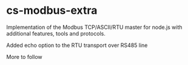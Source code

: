 # cs-modbus-extra
Implementation of the Modbus TCP/ASCII/RTU master for node.js with additional features, tools and protocols.

Added echo option to the RTU transport over RS485 line

More to follow
